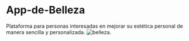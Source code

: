 # App-de-Belleza
Plataforma para personas interesadas en mejorar su estética personal de manera sencilla y personalizada. 
![belleza](https://www.designsystem.es/wp-content/uploads/2023/01/herramientas_salon_belleza.jpg).
